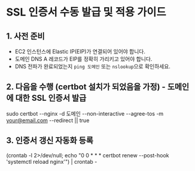 # SSL 인증서 수동 발급 및 적용 가이드

## 1. 사전 준비

- EC2 인스턴스에 Elastic IP(EIP)가 연결되어 있어야 합니다.
- 도메인 DNS A 레코드가 EIP를 정확히 가리키고 있어야 합니다.
- DNS 전파가 완료되었는지 `ping 도메인` 또는 `nslookup`으로 확인하세요.

## 2. 다음을 수행 (certbot 설치가 되었음을 가정) - 도메인에 대한 SSL 인증서 발급

sudo certbot --nginx -d 도메인 --non-interactive --agree-tos -m your@email.com --redirect || true

## 3. 인증서 갱신 자동화 등록

(crontab -l 2>/dev/null; echo "0 0 \* \* \* certbot renew --post-hook 'systemctl reload nginx'") | crontab -
